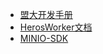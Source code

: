 * [盟大开发手册](/rules/preface.md)
* [HerosWorker文档](/heros-worker-framework/quick-index.md)
* [MINIO-SDK](/minio/used.md)